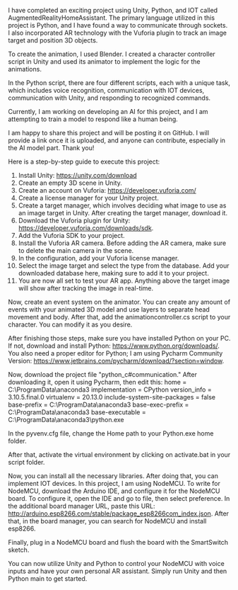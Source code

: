 I have completed an exciting project using Unity, Python, and IOT called AugmentedRealityHomeAssistant. The primary language utilized in this project is Python, and I have found a way to communicate through sockets. I also incorporated AR technology with the Vuforia plugin to track an image target and position 3D objects. 

To create the animation, I used Blender. I created a character controller script in Unity and used its animator to implement the logic for the animations.

In the Python script, there are four different scripts, each with a unique task, which includes voice recognition, communication with IOT devices, communication with Unity, and responding to recognized commands. 

Currently, I am working on developing an AI for this project, and I am attempting to train a model to respond like a human being.

I am happy to share this project and will be posting it on GitHub. I will provide a link once it is uploaded, and anyone can contribute, especially in the AI model part. Thank you!

Here is a step-by-step guide to execute this project:

1. Install Unity: https://unity.com/download
2. Create an empty 3D scene in Unity.
3. Create an account on Vuforia: https://developer.vuforia.com/
4. Create a license manager for your Unity project.
5. Create a target manager, which involves deciding what image to use as an image target in Unity. After creating the target manager, download it.
6. Download the Vuforia plugin for Unity: https://developer.vuforia.com/downloads/sdk.
7. Add the Vuforia SDK to your project.
8. Install the Vuforia AR camera. Before adding the AR camera, make sure to delete the main camera in the scene.
9. In the configuration, add your Vuforia license manager.
10. Select the image target and select the type from the database. Add your downloaded database here, making sure to add it to your project.
11. You are now all set to test your AR app. Anything above the target image will show after tracking the image in real-time.

Now, create an event system on the animator. You can create any amount of events with your animated 3D model and use layers to separate head movement and body. After that, add the animationcontroller.cs script to your character. You can modify it as you desire.

After finishing those steps, make sure you have installed Python on your PC. If not, download and install Python: https://www.python.org/downloads/. You also need a proper editor for Python; I am using Pycharm Community Version: https://www.jetbrains.com/pycharm/download/?section=window.

Now, download the project file "python_c#communication." After downloading it, open it using Pycharm, then edit this: 
home = C:\ProgramData\anaconda3 
implementation = CPython 
version_info = 3.10.5.final.0 
virtualenv = 20.13.0 
include-system-site-packages = false 
base-prefix = C:\ProgramData\anaconda3 
base-exec-prefix = C:\ProgramData\anaconda3 
base-executable = C:\ProgramData\anaconda3\python.exe 

In the pyvenv.cfg file, change the Home path to your Python.exe home folder. 

After that, activate the virtual environment by clicking on activate.bat in your script folder. 

Now, you can install all the necessary libraries. After doing that, you can implement IOT devices. In this project, I am using NodeMCU. To write for NodeMCU, download the Arduino IDE, and configure it for the NodeMCU board. To configure it, open the IDE and go to file, then select preference. In the additional board manager URL, paste this URL: http://arduino.esp8266.com/stable/package_esp8266com_index.json. After that, in the board manager, you can search for NodeMCU and install esp8266. 

Finally, plug in a NodeMCU board and flush the board with the SmartSwitch sketch.  

You can now utilize Unity and Python to control your NodeMCU with voice inputs and have your own personal AR assistant. Simply run Unity and then Python main to get started.
